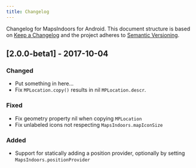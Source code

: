 ```yaml
---
title: Changelog
---
```

Changelog for MapsIndoors for Android. This document structure is based on [Keep a Changelog](http://keepachangelog.com/en/1.0.0/) and the project adheres to [Semantic Versioning](http://semver.org/spec/v2.0.0.html).

  <!-- ### Added        for new features. -->
  <!-- ### Changed      for changes in existing functionality.  -->
  <!-- ### Deprecated   for soon-to-be removed features.  -->
  <!-- ### Removed      for now removed features.  -->
  <!-- ### Fixed        for any bug fixes.  -->
  <!-- ### Security     in case of vulnerabilities. -->


<!---
 ## [Unreleased]
 - Tweaks and fixes to search algorithm.
 -->

 ## [2.0.0-beta1] - 2017-10-04
 ### Changed
 - Put something in here...
 - Fix `MPLocation.copy()` results in nil `MPLocation.descr`.

 ### Fixed
- Fix geometry property nil when copying `MPLocation`
- Fix unlabeled icons not respecting `MapsIndoors.mapIconSize`

### Added
- Support for statically adding a position provider, optionally by setting `MapsIndoors.positionProvider`

